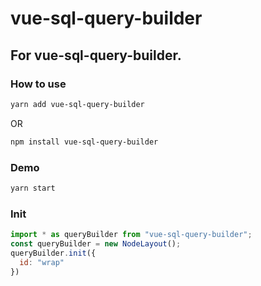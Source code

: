 # vue-sql-query-builder

## For vue-sql-query-builder.

### How to use

```bash
yarn add vue-sql-query-builder
```
OR
```bash
npm install vue-sql-query-builder
```

### Demo
```bash
yarn start
```

### Init
```js
import * as queryBuilder from "vue-sql-query-builder";
const queryBuilder = new NodeLayout();
queryBuilder.init({
  id: "wrap"
})
```